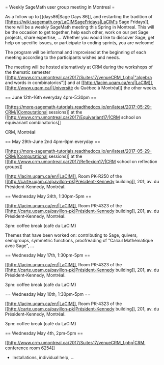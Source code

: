 = Weekly SageMath user group meeting in Montreal =

As a follow up to [[days86|Sage Days 86]], and restarting the
tradition of [[https://wiki.sagemath.org/LaCIMSageFridays|LaCIM's Sage Fridays]],
there will be a weekly SageMath meeting this Spring in
Montreal. This will be the occasion to get together, help each other,
work on our pet Sage projects, share expertise, ... Whether you would
like to discover Sage, get help on specific issues, or participate
to coding sprints, you are welcome!

The program will
be informal and improvised at the beginning of each meeting according
to the participants wishes and needs.

The meeting will be hosted alternatively at CRM during the workshops
of the thematic semester
[[http://www.crm.umontreal.ca/2017/Suites17/venueCRM_f.php|"algebra and words in combinatorics"]]
and at
[[http://lacim.uqam.ca/en/|LaCIM]],
[[http://www.uqam.ca/|Université du Québec à Montréal]] the other weeks.

== June 12th-16th everyday 4pm-5:30pm ==

[[https://more-sagemath-tutorials.readthedocs.io/en/latest/2017-05-29-CRM/|Computational sessions]] at the [[http://www.crm.umontreal.ca/2017/Equivariant17/|CRM school on equivariant combinatorics]]

CRM, Montréal

== May 29th-June 2nd 4pm-6pm everyday ==

[[https://more-sagemath-tutorials.readthedocs.io/en/latest/2017-05-29-CRM/|Computational sessions]] at the [[http://www.crm.umontreal.ca/2017/Reflexion17/|CRM school on reflection groups]]

[[http://lacim.uqam.ca/en/|LaCIM]], Room PK-R250 of the [[http://carte.uqam.ca/pavillon-pk|Président-Kennedy building]], 201,
av. du Président-Kennedy, Montréal.

== Wednesday May 24th, 1:30pm-5pm ==

[[http://lacim.uqam.ca/en/|LaCIM]], Room PK-4323 of the [[http://carte.uqam.ca/pavillon-pk|Président-Kennedy building]], 201,
av. du Président-Kennedy, Montréal.

3pm: coffee break (café du LaCIM)

Themes that have been worked on: contributing to Sage, quivers, semigroups, symmetric functions, proofreading of "Calcul Mathématique avec Sage", ...

== Wednesday May 17th, 1:30pm-5pm ==

[[http://lacim.uqam.ca/en/|LaCIM]], Room PK-4323 of the [[http://carte.uqam.ca/pavillon-pk|Président-Kennedy building]], 201,
av. du Président-Kennedy, Montréal.

3pm: coffee break (café du LaCIM)

== Wednesday May 10th, 1:30pm-5pm ==

[[http://lacim.uqam.ca/en/|LaCIM]], Room PK-4323 of the [[http://carte.uqam.ca/pavillon-pk|Président-Kennedy building]], 201,
av. du Président-Kennedy, Montréal.

3pm: coffee break (café du LaCIM)

== Wednesday May 4th, 2pm-5pm ==

[[http://www.crm.umontreal.ca/2017/Suites17/venueCRM_f.php|CRM, conference room 6254]]

- Installations, individual help, ...
